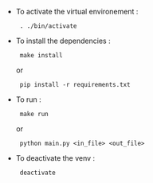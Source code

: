 *  To activate the virtual environement :

        . ./bin/activate

*  To install the dependencies :

        make install

    or

        pip install -r requirements.txt

*  To run :

        make run

    or 

        python main.py <in_file> <out_file>

*  To deactivate the venv :

        deactivate